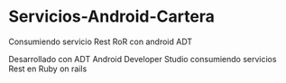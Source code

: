 # Servicios-Android-Cartera
Consumiendo servicio Rest RoR con android  ADT

Desarrollado con ADT  Android Developer Studio consumiendo servicios Rest en Ruby on rails
